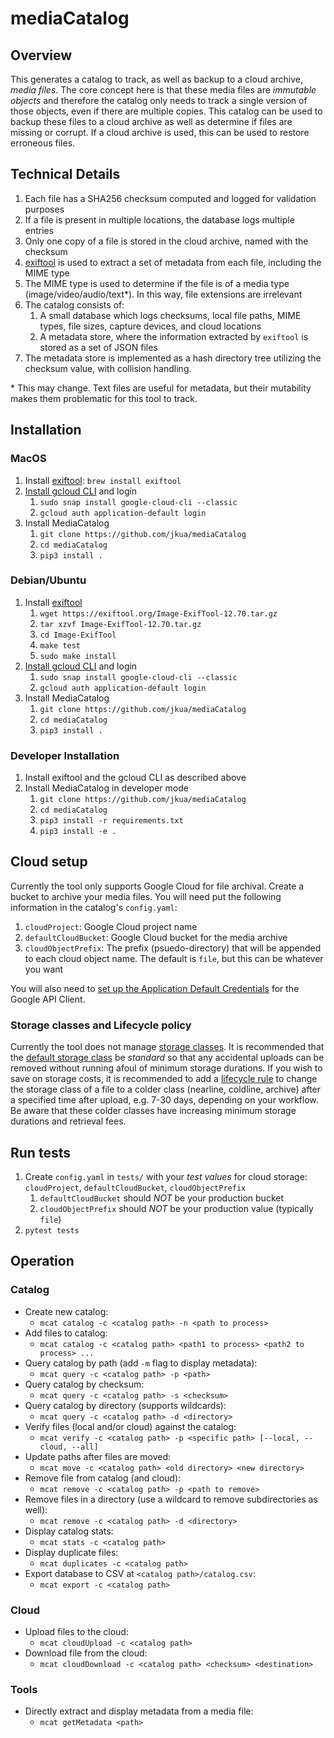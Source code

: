 # mediaCatalog
## Overview
This generates a catalog to track, as well as backup to a cloud archive, 
*media files*. The core concept here is that these media files are 
*immutable objects* and therefore the catalog only needs to track a single 
version of those objects, even if there are multiple copies. This catalog can 
be used to backup these files to a cloud archive as well as determine if files 
are missing or corrupt. If a cloud archive is used, this can be used to restore 
erroneous files.

## Technical Details
1. Each file has a SHA256 checksum computed and logged for validation purposes
2. If a file is present in multiple locations, the database logs multiple entries
3. Only one copy of a file is stored in the cloud archive, named with the checksum
4. [exiftool](https://exiftool.org/) is used to extract a set of metadata from 
    each file, including the MIME type
5. The MIME type is used to determine if the file is of a media type 
    (image/video/audio/text*). In this way, file extensions are irrelevant
6. The catalog consists of:
    1. A small database which logs checksums, local file paths, MIME types, 
        file sizes, capture devices, and cloud locations
    2. A metadata store, where the information extracted by `exiftool` is 
        stored as a set of JSON files
7. The metadata store is implemented as a hash directory tree utilizing the 
    checksum value, with collision handling.

\* This may change. Text files are useful for metadata, but their mutability 
makes them problematic for this tool to track.

## Installation 
### MacOS
1. Install [exiftool](https://exiftool.org/): `brew install exiftool`
2. [Install gcloud CLI](https://cloud.google.com/sdk/docs/install) and login
    1. `sudo snap install google-cloud-cli --classic`
    2. `gcloud auth application-default login`
3. Install MediaCatalog
    1. `git clone https://github.com/jkua/mediaCatalog`
    2. `cd mediaCatalog`
    3. `pip3 install .`
### Debian/Ubuntu
1. Install [exiftool](https://exiftool.org/)
    1. `wget https://exiftool.org/Image-ExifTool-12.70.tar.gz`
    2. `tar xzvf Image-ExifTool-12.70.tar.gz`
    3. `cd Image-ExifTool`
    4. `make test`
    5. `sudo make install`
2. [Install gcloud CLI](https://cloud.google.com/sdk/docs/install) and login
    1. `sudo snap install google-cloud-cli --classic`
    2. `gcloud auth application-default login`
3. Install MediaCatalog
    1. `git clone https://github.com/jkua/mediaCatalog`
    2. `cd mediaCatalog`
    3. `pip3 install .`

### Developer Installation
1. Install exiftool and the gcloud CLI as described above
2. Install MediaCatalog in developer mode
    1. `git clone https://github.com/jkua/mediaCatalog`
    2. `cd mediaCatalog` 
    3. `pip3 install -r requirements.txt`
    4. `pip3 install -e .`

## Cloud setup
Currently the tool only supports Google Cloud for file archival. Create a 
bucket to archive your media files. You will need put the following 
information in the catalog's `config.yaml`:
1. `cloudProject`: Google Cloud project name
2. `defaultCloudBucket`: Google Cloud bucket for the media archive
3. `cloudObjectPrefix`: The prefix (psuedo-directory) that will be appended
    to each cloud object name. The default is `file`, but this can be 
    whatever you want

You will also need to [set up the Application Default Credentials](https://cloud.google.com/docs/authentication/provide-credentials-adc) 
for the Google API Client.

### Storage classes and Lifecycle policy
Currently the tool does not manage [storage classes](https://cloud.google.com/storage/docs/storage-classes). 
It is recommended that the [default storage class](https://cloud.google.com/storage/docs/changing-default-storage-class) 
be *standard* so that any accidental uploads can be removed without running 
afoul of minimum storage durations. If you wish to save on storage costs, it is 
recommended to add a [lifecycle rule](https://cloud.google.com/storage/docs/lifecycle) 
to change the storage class of a file to a colder class (nearline, coldline, 
archive) after a specified time after upload, e.g. 7-30 days, depending on your 
workflow. Be aware that these colder classes have increasing minimum storage 
durations and retrieval fees.

## Run tests
1. Create `config.yaml` in `tests/` with your *test values* for cloud storage: `cloudProject`, `defaultCloudBucket`, `cloudObjectPrefix`
    1. `defaultCloudBucket` should *NOT* be your production bucket
    2. `cloudObjectPrefix` should *NOT* be your production value (typically `file`)
2. `pytest tests`

## Operation
### Catalog
* Create new catalog: 
    * `mcat catalog -c <catalog path> -n <path to process>`
* Add files to catalog: 
    * `mcat catalog -c <catalog path> <path1 to process> <path2 to process> ...`
* Query catalog by path (add `-m` flag to display metadata): 
    * `mcat query -c <catalog path> -p <path>`
* Query catalog by checksum: 
    * `mcat query -c <catalog path> -s <checksum>`
* Query catalog by directory (supports wildcards): 
    * `mcat query -c <catalog path> -d <directory>`
* Verify files (local and/or cloud) against the catalog: 
    * `mcat verify -c <catalog path> -p <specific path> [--local, --cloud, --all]`
* Update paths after files are moved:
    * `mcat move -c <catalog path> <old directory> <new directory>`
* Remove file from catalog (and cloud): 
    * `mcat remove -c <catalog path> -p <path to remove>`
* Remove files in a directory (use a wildcard to remove subdirectories as well): 
    * `mcat remove -c <catalog path> -d <directory>`
* Display catalog stats:
    * `mcat stats -c <catalog path>`
* Display duplicate files:
    * `mcat duplicates -c <catalog path>`
* Export database to CSV at `<catalog path>/catalog.csv`:
    * `mcat export -c <catalog path>`

### Cloud
* Upload files to the cloud: 
    * `mcat cloudUpload -c <catalog path>`
* Download file from the cloud: 
    * `mcat cloudDownload -c <catalog path> <checksum> <destination>`

### Tools
* Directly extract and display metadata from a media file: 
    * `mcat getMetadata <path>`


